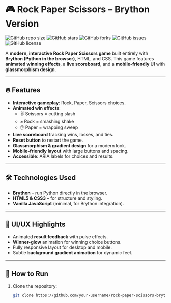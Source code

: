 # 🎮 Rock Paper Scissors – Brython Version

![GitHub repo size](https://img.shields.io/github/repo-size/your-username/rock-paper-scissors-brython?style=flat-square)
![GitHub stars](https://img.shields.io/github/stars/your-username/rock-paper-scissors-brython?style=flat-square)
![GitHub forks](https://img.shields.io/github/forks/your-username/rock-paper-scissors-brython?style=flat-square)
![GitHub issues](https://img.shields.io/github/issues/your-username/rock-paper-scissors-brython?style=flat-square)
![GitHub license](https://img.shields.io/github/license/your-username/rock-paper-scissors-brython?style=flat-square)

A **modern, interactive Rock Paper Scissors game** built entirely with **Brython (Python in the browser)**, HTML, and CSS. This game features **animated winning effects**, a **live scoreboard**, and a **mobile-friendly UI** with **glassmorphism design**.

---

## 🔥 Features

- **Interactive gameplay**: Rock, Paper, Scissors choices.
- **Animated win effects**:  
  - ✌️ Scissors = cutting slash  
  - ✊ Rock = smashing shake  
  - ✋ Paper = wrapping sweep  
- **Live scoreboard** tracking wins, losses, and ties.
- **Reset button** to restart the game.
- **Glassmorphism & gradient design** for a modern look.
- **Mobile-friendly layout** with large buttons and spacing.
- **Accessible**: ARIA labels for choices and results.

---

## 🛠️ Technologies Used

- **Brython** – run Python directly in the browser.
- **HTML5 & CSS3** – for structure and styling.
- **Vanilla JavaScript** (minimal, for Brython integration).

---

## 🎨 UI/UX Highlights

- Animated **result feedback** with pulse effects.
- **Winner-glow** animation for winning choice buttons.
- Fully responsive layout for desktop and mobile.
- Subtle **background gradient animation** for dynamic feel.

---

## 🚀 How to Run

1. Clone the repository:  
   ```bash
   git clone https://github.com/your-username/rock-paper-scissors-brython.git
